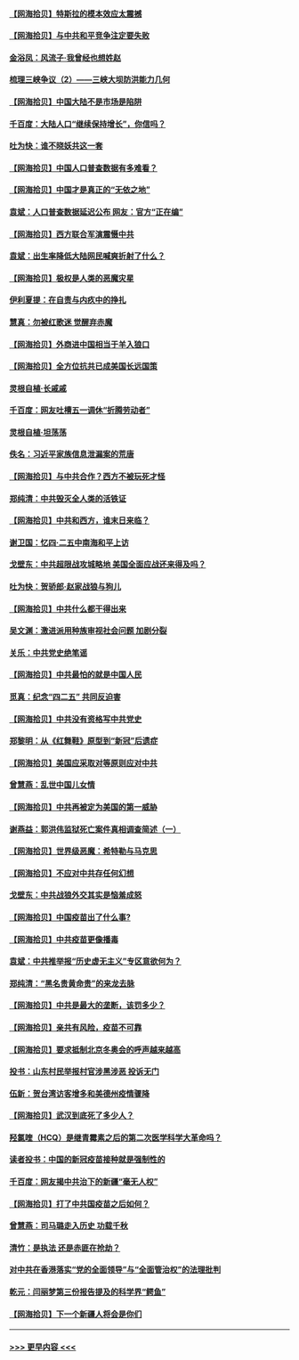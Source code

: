 #### [【网海拾贝】特斯拉的模本效应太震撼](../pages/nsc993/n12925626.md?t=05061851) 
#### [【网海拾贝】与中共和平竞争注定要失败](../pages/nsc993/n12923326.md?t=05061851) 
#### [金浴凤：风流子‧我曾经也想姓赵](../pages/nsc993/n12920911.md?t=05061851) 
#### [梳理三峡争议（2）——三峡大坝防洪能力几何](../pages/nsc993/n12920173.md?t=05061851) 
#### [【网海拾贝】中国大陆不是市场是陷阱](../pages/nsc993/n12920143.md?t=05061851) 
#### [千百度：大陆人口“继续保持增长”，你信吗？](../pages/nsc993/n12918946.md?t=05061851) 
#### [吐为快：谁不晓妖共这一套](../pages/nsc993/n12918941.md?t=05061851) 
#### [【网海拾贝】中国人口普查数据有多难看？](../pages/nsc993/n12917822.md?t=05061851) 
#### [【网海拾贝】中国才是真正的“无依之地”](../pages/nsc993/n12915845.md?t=05061851) 
#### [袁斌：人口普查数据延迟公布 网友：官方“正在编”](../pages/nsc993/n12915748.md?t=05061851) 
#### [【网海拾贝】西方联合军演震慑中共](../pages/nsc993/n12913466.md?t=05061851) 
#### [袁斌：出生率降低大陆网民喊爽折射了什么？](../pages/nsc993/n12913365.md?t=05061851) 
#### [【网海拾贝】极权是人类的恶魔灾星](../pages/nsc993/n12910697.md?t=05061851) 
#### [伊利夏提：在自责与内疚中的挣扎](../pages/nsc993/n12910493.md?t=05061851) 
#### [慧真：勿被红歌迷 觉醒弃赤魔](../pages/nsc993/n12910485.md?t=05061851) 
#### [【网海拾贝】外商进中国相当于羊入狼口](../pages/nsc993/n12908274.md?t=05061851) 
#### [【网海拾贝】全方位抗共已成美国长远国策](../pages/nsc993/n12906878.md?t=05061851) 
#### [灵根自植‧长戚戚](../pages/nsc993/n12905585.md?t=05061851) 
#### [千百度：网友吐槽五一调休“折腾劳动者”](../pages/nsc993/n12905934.md?t=05061851) 
#### [灵根自植‧坦荡荡](../pages/nsc993/n12905562.md?t=05061851) 
#### [佚名：习近平家族信息泄漏案的荒唐](../pages/nsc993/n12904705.md?t=05061851) 
#### [【网海拾贝】与中共合作？西方不被玩死才怪](../pages/nsc993/n12903873.md?t=05061851) 
#### [郑纯清：中共毁灭全人类的活铁证](../pages/nsc993/n12903785.md?t=05061851) 
#### [【网海拾贝】中共和西方，谁末日来临？](../pages/nsc993/n12903482.md?t=05061851) 
#### [谢卫国：忆四‧二五中南海和平上访](../pages/nsc993/n12902192.md?t=05061851) 
#### [戈壁东：中共超限战攻城略地 美国全面应战还来得及吗？](../pages/nsc993/n12902297.md?t=05061851) 
#### [吐为快：贺骄郎‧赵家战狼与狗儿](../pages/nsc993/n12902280.md?t=05061851) 
#### [【网海拾贝】中共什么都干得出来](../pages/nsc993/n12897500.md?t=05061851) 
#### [吴文渊：激进派用种族审视社会问题 加剧分裂](../pages/nsc993/n12893881.md?t=05061851) 
#### [关乐：中共党史绝笔谣](../pages/nsc993/n12897270.md?t=05061851) 
#### [【网海拾贝】中共最怕的就是中国人民](../pages/nsc993/n12894705.md?t=05061851) 
#### [觅真：纪念“四二五” 共同反迫害](../pages/nsc993/n12894553.md?t=05061851) 
#### [【网海拾贝】中共没有资格写中共党史](../pages/nsc993/n12892231.md?t=05061851) 
#### [郑黎明：从《红舞鞋》原型到“新冠”后遗症](../pages/nsc993/n12890469.md?t=05061851) 
#### [【网海拾贝】美国应采取对等原则应对中共](../pages/nsc993/n12889176.md?t=05061851) 
#### [曾慧燕：乱世中国儿女情](../pages/nsc993/n12887931.md?t=05061851) 
#### [【网海拾贝】中共再被定为美国的第一威胁](../pages/nsc993/n12887580.md?t=05061851) 
#### [谢燕益：郭洪伟监狱死亡案件真相调查简述（一）](../pages/nsc993/n12885648.md?t=05061851) 
#### [【网海拾贝】世界级恶魔：希特勒与马克思](../pages/nsc993/n12884062.md?t=05061851) 
#### [【网海拾贝】不应对中共存任何幻想](../pages/nsc993/n12881460.md?t=05061851) 
#### [戈壁东：中共战狼外交其实是恼羞成怒](../pages/nsc993/n12880392.md?t=05061851) 
#### [【网海拾贝】中国疫苗出了什么事?](../pages/nsc993/n12879124.md?t=05061851) 
#### [【网海拾贝】中共疫苗更像播毒](../pages/nsc993/n12876631.md?t=05061851) 
#### [袁斌：中共推举报“历史虚无主义”专区意欲何为？](../pages/nsc993/n12876530.md?t=05061851) 
#### [郑纯清：“黑名贵黄命贵”的来龙去脉](../pages/nsc993/n12875589.md?t=05061851) 
#### [【网海拾贝】中共是最大的垄断，该罚多少？](../pages/nsc993/n12874006.md?t=05061851) 
#### [【网海拾贝】亲共有风险，疫苗不可靠](../pages/nsc993/n12872224.md?t=05061851) 
#### [【网海拾贝】要求抵制北京冬奥会的呼声越来越高](../pages/nsc993/n12868962.md?t=05061851) 
#### [投书：山东村民举报村官涉黑涉恶 投诉无门](../pages/nsc993/n12869726.md?t=05061851) 
#### [伍新：贺台湾访客增多和美德州疫情骤降](../pages/nsc993/n12865651.md?t=05061851) 
#### [【网海拾贝】武汉到底死了多少人？](../pages/nsc993/n12863707.md?t=05061851) 
#### [羟氯喹（HCQ）是继青霉素之后的第二次医学科学大革命吗？](../pages/nsc993/n12638564.md?t=05061851) 
#### [读者投书：中国的新冠疫苗接种就是强制性的](../pages/nsc993/n12859932.md?t=05061851) 
#### [千百度：网友揭中共治下的新疆“毫无人权”](../pages/nsc993/n12858385.md?t=05061851) 
#### [【网海拾贝】打了中共国疫苗之后如何？](../pages/nsc993/n12857866.md?t=05061851) 
#### [曾慧燕：司马璐走入历史 功载千秋](../pages/nsc993/n12856996.md?t=05061851) 
#### [清竹：是执法 还是赤匪在抢劫？](../pages/nsc993/n12856952.md?t=05061851) 
#### [对中共在香港落实“党的全面领导”与“全面管治权”的法理批判](../pages/nsc993/n12856929.md?t=05061851) 
#### [乾元：闫丽梦第三份报告提及的科学界“鳄鱼”](../pages/nsc993/n12855985.md?t=05061851) 
#### [【网海拾贝】下一个新疆人将会是你们](../pages/nsc993/n12855864.md?t=05061851) 

----
#### [ >>> 更早内容 <<< ](../indexes/nsc993-earlier.md)
